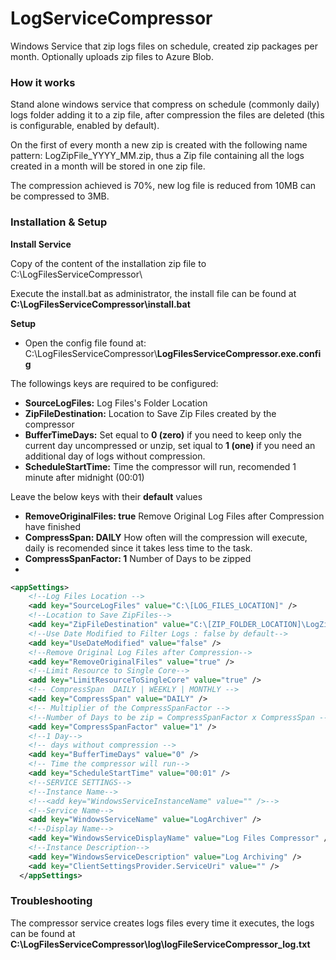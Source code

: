 # LogServiceCompressor

Windows Service that zip logs files on schedule, created zip packages per month. Optionally uploads zip files to Azure Blob.

### How it works

Stand alone windows service that compress on schedule (commonly daily) logs folder adding it to a zip file, after compression the files are deleted (this is configurable, enabled by default). 

On the first of every month a new zip is created with the following name pattern: LogZipFile_YYYY_MM.zip, thus a Zip file containing all the logs created in a month will be stored in one zip file. 

The compression achieved is 70%, new log file is reduced from 10MB can be compressed to 3MB.

### Installation & Setup

**Install Service**

Copy of the content of the installation zip file to C:\LogFilesServiceCompressor\

Execute the install.bat as administrator, the install file can be found at **C:\LogFilesServiceCompressor\install.bat**

**Setup**

+ Open the config file found at: C:\LogFilesServiceCompressor\\**LogFilesServiceCompressor.exe.config**

The followings keys are required to be configured:

+ **SourceLogFiles:** Log Files's Folder Location 
+ **ZipFileDestination:** Location to Save Zip Files created by the compressor
+ **BufferTimeDays:** Set equal to **0 (zero)** if you need to keep only the current day uncompressed or unzip, set iqual to **1 (one)** if you need an additional day of logs without compression. 
+ **ScheduleStartTime:** Time the compressor will run, recomended 1 minute after midnight (00:01)

Leave the below keys with their **default** values

+ **RemoveOriginalFiles: true** Remove Original Log Files after Compression have finished
+ **CompressSpan: DAILY** How often will the compression will execute, daily is recomended since it takes less time to the task.
+ **CompressSpanFactor: 1** Number of Days to be zipped 
+ 

```xml
<appSettings>
    <!--Log Files Location -->
    <add key="SourceLogFiles" value="C:\[LOG_FILES_LOCATION]" />
    <!--Location to Save ZipFiles-->
    <add key="ZipFileDestination" value="C:\[ZIP_FOLDER_LOCATION]\LogZipFile_YYYY_MM.zip" />
    <!--Use Date Modified to Filter Logs : false by default-->
    <add key="UseDateModified" value="false" />
    <!--Remove Original Log Files after Compression-->
    <add key="RemoveOriginalFiles" value="true" />
    <!--Limit Resource to Single Core-->
    <add key="LimitResourceToSingleCore" value="true" />
    <!-- CompressSpan  DAILY | WEEKLY | MONTHLY -->
    <add key="CompressSpan" value="DAILY" />
    <!-- Multiplier of the CompressSpanFactor -->
    <!--Number of Days to be zip = CompressSpanFactor x CompressSpan -->
    <add key="CompressSpanFactor" value="1" />
    <!--1 Day-->
    <!-- days without compression -->
    <add key="BufferTimeDays" value="0" />
    <!-- Time the compressor will run-->
    <add key="ScheduleStartTime" value="00:01" />
    <!--SERVICE SETTINGS-->
    <!--Instance Name-->
    <!--<add key="WindowsServiceInstanceName" value="" />-->
    <!--Service Name-->
    <add key="WindowsServiceName" value="LogArchiver" />
    <!--Display Name-->
    <add key="WindowsServiceDisplayName" value="Log Files Compressor" />
    <!--Instance Description-->
    <add key="WindowsServiceDescription" value="Log Archiving" />
    <add key="ClientSettingsProvider.ServiceUri" value="" />
  </appSettings>
```
### Troubleshooting

The compressor service creates logs files every time it executes, the logs can be found at **C:\LogFilesServiceCompressor\log\logFileServiceCompressor_log.txt**

